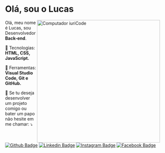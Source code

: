 # Olá, sou o Lucas

<img src="https://trio.dev/static/7d60950f8dd9f59626ee6862642c7d4a/418574886eab2a30904cd993d3f71f62.png" min-width="400px" max-width="400px" width="400px" align="right" alt="Computador iuriCode">

<p align="left"> 
  Olá, meu nome é Lucas, sou Desenvolvedor <strong>Back-end</strong>.
</p>

<p align="left">
  🦄 Tecnologias: <strong>HTML, CSS, JavaScript.</strong>
</p>

<p align="left">
  💼 Ferramentas: <strong>Visual Studio Code, Git e GitHub.</strong>
</p>

<p align="left">
  💌 Se tu deseja desenvolver um projeto comigo ou bater um papo não hesite em me chamar: ⤵️
</p>


[![Github Badge](https://img.shields.io/badge/-Github-000?style=flat-square&logo=Github&logoColor=white&link=https://github.com/fagnerpsantos)](https://github.com/fagnerpsantos)
[![Linkedin Badge](https://img.shields.io/badge/Linkedin-Lucas%20Teixeira-ffffff?style=flat&logo=Linkedin&labelColor=ffffff&link=https://www.linkedin.com/in/lucastmp/&link=https://www.linkedin.com/in/lucastmp/
)](https://www.linkedin.com/in/lucastmp/)
[![Instagram Badge](https://img.shields.io/badge/Instagram-@lucastmp_-5851DB?style=flat&logo=instagram&labelColor=ffffff&link=https://www.instagram.com/lucastmp_/&link=https://www.instagram.com/lucastmp_/
)](https://www.instagram.com/lucastmp_/)
[![Facebook Badge](https://img.shields.io/badge/Facebook-Lucas%20Teixeira-blue?style=flat&logo=facebook&labelColor=ffffff&link=https://www.facebook.com/lucastmp/&link=https://www.facebook.com/lucastmp/)](https://www.facebook.com/lucastmp/)

